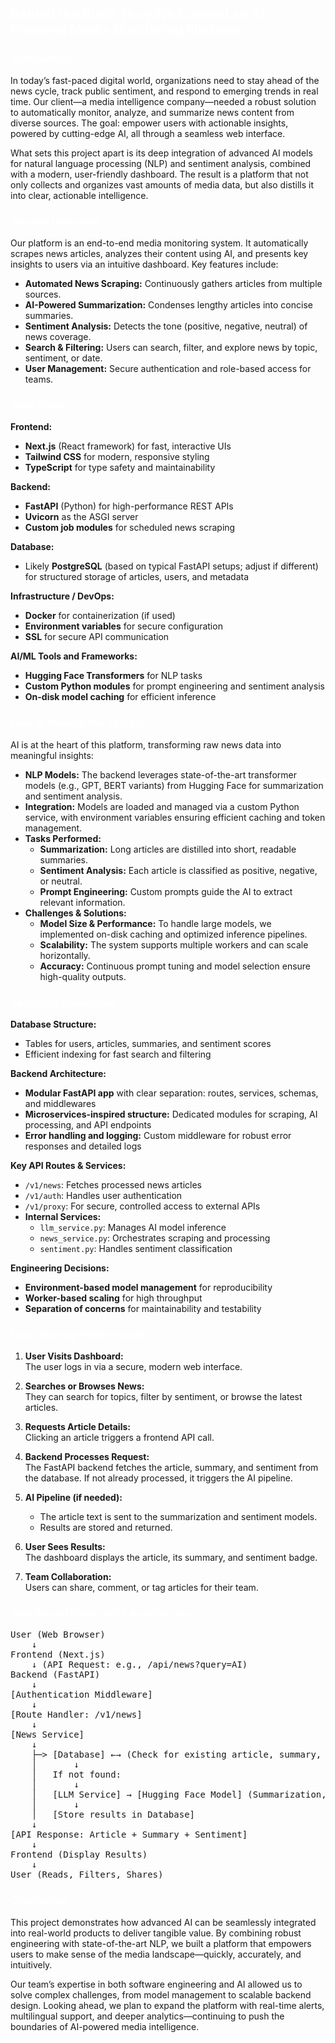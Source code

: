 <h2 style="color: white;">Behind the Build: How We Created an AI-Powered Media Monitoring Platform</h2>

<h3 style="color: white;">Introduction</h3>

In today’s fast-paced digital world, organizations need to stay ahead of the news cycle, track public sentiment, and respond to emerging trends in real time. Our client—a media intelligence company—needed a robust solution to automatically monitor, analyze, and summarize news content from diverse sources. The goal: empower users with actionable insights, powered by cutting-edge AI, all through a seamless web interface.

What sets this project apart is its deep integration of advanced AI models for natural language processing (NLP) and sentiment analysis, combined with a modern, user-friendly dashboard. The result is a platform that not only collects and organizes vast amounts of media data, but also distills it into clear, actionable intelligence.

<h3 style="color: white;">General Overview</h3>

Our platform is an end-to-end media monitoring system. It automatically scrapes news articles, analyzes their content using AI, and presents key insights to users via an intuitive dashboard. Key features include:

- <b>Automated News Scraping:</b> Continuously gathers articles from multiple sources.
- <b>AI-Powered Summarization:</b> Condenses lengthy articles into concise summaries.
- <b>Sentiment Analysis:</b> Detects the tone (positive, negative, neutral) of news coverage.
- <b>Search & Filtering:</b> Users can search, filter, and explore news by topic, sentiment, or date.
- <b>User Management:</b> Secure authentication and role-based access for teams.

<h3 style="color: white;">Tech Stack</h3>

<b>Frontend:</b><br>
- <b>Next.js</b> (React framework) for fast, interactive UIs<br>
- <b>Tailwind CSS</b> for modern, responsive styling<br>
- <b>TypeScript</b> for type safety and maintainability

<b>Backend:</b><br>
- <b>FastAPI</b> (Python) for high-performance REST APIs<br>
- <b>Uvicorn</b> as the ASGI server<br>
- <b>Custom job modules</b> for scheduled news scraping

<b>Database:</b><br>
- Likely <b>PostgreSQL</b> (based on typical FastAPI setups; adjust if different) for structured storage of articles, users, and metadata

<b>Infrastructure / DevOps:</b><br>
- <b>Docker</b> for containerization (if used)<br>
- <b>Environment variables</b> for secure configuration<br>
- <b>SSL</b> for secure API communication

<b>AI/ML Tools and Frameworks:</b><br>
- <b>Hugging Face Transformers</b> for NLP tasks<br>
- <b>Custom Python modules</b> for prompt engineering and sentiment analysis<br>
- <b>On-disk model caching</b> for efficient inference

<h3 style="color: white;">How AI Powers the System</h3>

AI is at the heart of this platform, transforming raw news data into meaningful insights:

- <b>NLP Models:</b> The backend leverages state-of-the-art transformer models (e.g., GPT, BERT variants) from Hugging Face for summarization and sentiment analysis.
- <b>Integration:</b> Models are loaded and managed via a custom Python service, with environment variables ensuring efficient caching and token management.
- <b>Tasks Performed:</b>
  - <b>Summarization:</b> Long articles are distilled into short, readable summaries.
  - <b>Sentiment Analysis:</b> Each article is classified as positive, negative, or neutral.
  - <b>Prompt Engineering:</b> Custom prompts guide the AI to extract relevant information.
- <b>Challenges & Solutions:</b>
  - <b>Model Size & Performance:</b> To handle large models, we implemented on-disk caching and optimized inference pipelines.
  - <b>Scalability:</b> The system supports multiple workers and can scale horizontally.
  - <b>Accuracy:</b> Continuous prompt tuning and model selection ensure high-quality outputs.

<h3 style="color: white;">Technical Breakdown</h3>

<b>Database Structure:</b><br>
- Tables for users, articles, summaries, and sentiment scores<br>
- Efficient indexing for fast search and filtering

<b>Backend Architecture:</b><br>
- <b>Modular FastAPI app</b> with clear separation: routes, services, schemas, and middlewares<br>
- <b>Microservices-inspired structure:</b> Dedicated modules for scraping, AI processing, and API endpoints<br>
- <b>Error handling and logging:</b> Custom middleware for robust error responses and detailed logs

<b>Key API Routes & Services:</b><br>
- <code>/v1/news</code>: Fetches processed news articles<br>
- <code>/v1/auth</code>: Handles user authentication<br>
- <code>/v1/proxy</code>: For secure, controlled access to external APIs<br>
- <b>Internal Services:</b><br>
  - <code>llm_service.py</code>: Manages AI model inference<br>
  - <code>news_service.py</code>: Orchestrates scraping and processing<br>
  - <code>sentiment.py</code>: Handles sentiment classification

<b>Engineering Decisions:</b><br>
- <b>Environment-based model management</b> for reproducibility<br>
- <b>Worker-based scaling</b> for high throughput<br>
- <b>Separation of concerns</b> for maintainability and testability

<h3 style="color: white;">User Journey Walkthrough</h3>

1. <b>User Visits Dashboard:</b><br>
   The user logs in via a secure, modern web interface.

2. <b>Searches or Browses News:</b><br>
   They can search for topics, filter by sentiment, or browse the latest articles.

3. <b>Requests Article Details:</b><br>
   Clicking an article triggers a frontend API call.

4. <b>Backend Processes Request:</b><br>
   The FastAPI backend fetches the article, summary, and sentiment from the database. If not already processed, it triggers the AI pipeline.

5. <b>AI Pipeline (if needed):</b><br>
   - The article text is sent to the summarization and sentiment models.
   - Results are stored and returned.

6. <b>User Sees Results:</b><br>
   The dashboard displays the article, its summary, and sentiment badge.

7. <b>Team Collaboration:</b><br>
   Users can share, comment, or tag articles for their team.

<h3 style="color: white;">Text-Based Flowchart / Architecture</h3>

<pre>
User (Web Browser)
    ↓
Frontend (Next.js)
    ↓ (API Request: e.g., /api/news?query=AI)
Backend (FastAPI)
    ↓
[Authentication Middleware]
    ↓
[Route Handler: /v1/news]
    ↓
[News Service]
    ↓
    ├─> [Database] ←→ (Check for existing article, summary, sentiment)
    │       ↓
    │   If not found:
    │       ↓
    │   [LLM Service] → [Hugging Face Model] (Summarization, Sentiment)
    │       ↓
    │   [Store results in Database]
    ↓
[API Response: Article + Summary + Sentiment]
    ↓
Frontend (Display Results)
    ↓
User (Reads, Filters, Shares)
</pre>

<h3 style="color: white;">Conclusion</h3>

This project demonstrates how advanced AI can be seamlessly integrated into real-world products to deliver tangible value. By combining robust engineering with state-of-the-art NLP, we built a platform that empowers users to make sense of the media landscape—quickly, accurately, and intuitively.

Our team’s expertise in both software engineering and AI allowed us to solve complex challenges, from model management to scalable backend design. Looking ahead, we plan to expand the platform with real-time alerts, multilingual support, and deeper analytics—continuing to push the boundaries of AI-powered media intelligence.

